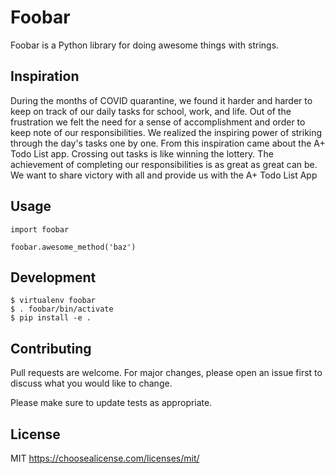 Foobar
=============

Foobar is a Python library for doing awesome things with strings.



Inspiration
---------------
During the months of COVID quarantine, we found it harder and harder to keep on track of our daily tasks for school, work, and life. Out of the frustration we felt the need for a sense of accomplishment and order to keep note of our responsibilities. We realized the inspiring power of striking through the day's tasks one by one. From this inspiration came about the A+ Todo List app. Crossing out tasks is like winning the lottery. The achievement of completing our responsibilities is as great as great can be. We want to share victory with all and provide us with the A+ Todo List App



Usage
---------------

    import foobar

    foobar.awesome_method('baz')



Development
---------------

    $ virtualenv foobar
    $ . foobar/bin/activate
    $ pip install -e .



Contributing
---------------
Pull requests are welcome. For major changes, please open an issue first
to discuss what you would like to change.

Please make sure to update tests as appropriate.



License
---------------
MIT <https://choosealicense.com/licenses/mit/>
